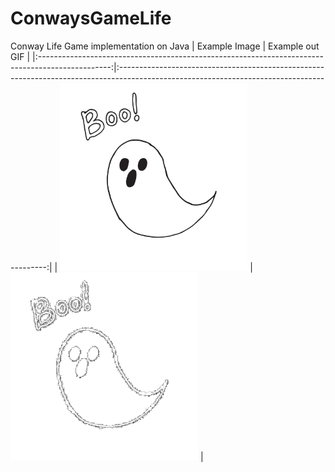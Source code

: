 # ConwaysGameLife
Conway Life Game implementation on Java
| Example Image                                                                                    | Example out GIF                                                                                                                            |
|:------------------------------------------------------------------------------------------------:|:------------------------------------------------------------------------------------------------------------------------------------------:|
| <img src="https://github.com/SshStepan/ConwaysGameLife/blob/main/img/image.jpg" width = "300"/> | <img src="https://github.com/SshStepan/ConwaysGameLife/blob/main/out.gif" width = "300"/> |

